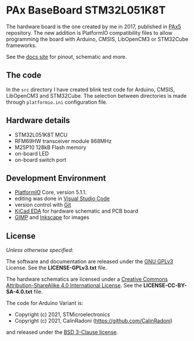 # PAx BaseBoard STM32L051K8T

The hardware board is the one created by me in 2017, published in [PAx5](https://github.com/CalinRadoni/PAx5) repository. The new addition is PlatformIO compatibility files to allow programming the board with 
Arduino, CMSIS, LibOpenCM3 or STM32Cube frameworks.

See the [docs site](https://calinradoni.github.io/pax-BB5/) for pinout, schematic and more.

## The code

In the `src` directory I have created blink test code for Arduino, CMSIS, LibOpenCM3 and STM32Cube.
The selection between directories is made through `platformio.ini` configuration file.

## Hardware details

- STM32L051K8T MCU
- RFM69HW transceiver module 868MHz
- M25P10 128kB Flash memory
- on-board LED
- on-board switch port

## Development Environment

- [PlatformIO](https://platformio.org) Core, version 5.1.1.
- editing was done in [Visual Studio Code](https://code.visualstudio.com)
- version control with [Git](https://git-scm.com)
- [KiCad EDA](http://kicad.org/) for hardware schematic and PCB board
- [GIMP](https://www.gimp.org/) and [Inkscape](https://inkscape.org/en/) for images

## License

*Unless otherwise specified:*

The software and documentation are released under the [GNU GPLv3](http://www.gnu.org/licenses/gpl-3.0.html) License. See the __LICENSE-GPLv3.txt__ file.

The hardware schematics are licensed under a [Creative Commons Attribution-ShareAlike 4.0 International License](http://creativecommons.org/licenses/by-sa/4.0/).
See the __LICENSE-CC-BY-SA-4.0.txt__ file.

The code for Arduino Variant is:

- Copyright (c) 2021, STMicroelectronics
- Copyright (c) 2021, CalinRadoni (https://github.com/CalinRadoni)

and released under the [BSD 3-Clause license](https://opensource.org/licenses/BSD-3-Clause).
